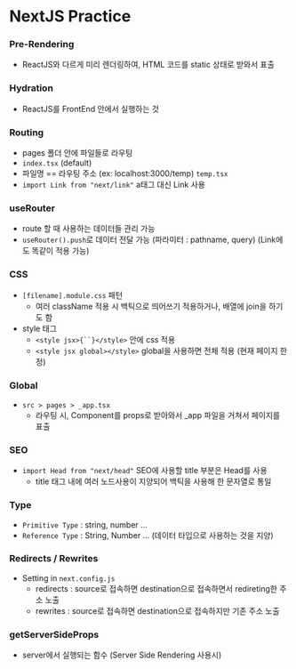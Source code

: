 # NextJS Practice

### Pre-Rendering
- ReactJS와 다르게 미리 렌더링하여, HTML 코드를 static 상태로 받와서 표출

### Hydration
- ReactJS를 FrontEnd 안에서 실행하는 것

### Routing
- pages 폴더 안에 파일들로 라우팅
- `index.tsx` (default)
- 파일명 == 라우팅 주소 (ex: localhost:3000/temp) `temp.tsx`
- `import Link from "next/link"` a태그 대신 Link 사용

### useRouter
- route 할 때 사용하는 데이터들 관리 가능
- `useRouter().push`로 데이터 전달 가능 (파라미터 : pathname, query) (Link에도 똑같이 적용 가능)

### CSS
- `[filename].module.css` 패턴
  - 여러 className 적용 시 백틱으로 띄어쓰기 적용하거나, 배열에 join을 하기도 함
- style 태그
  - `<style jsx>{``}</style>` 안에 css 적용
  - `<style jsx global></style>` global을 사용하면 전체 적용 (현재 페이지 한정)

### Global
- `src > pages > _app.tsx`
  - 라우팅 시, Component를 props로 받아와서 _app 파일을 거쳐서 페이지를 표출

### SEO
- `import Head from "next/head"` SEO에 사용할 title 부분은 Head를 사용
  - title 태그 내에 여러 노드사용이 지양되어 백틱을 사용해 한 문자열로 통일

### Type
- `Primitive Type` : string, number ...
- `Reference Type` : String, Number ... (데이터 타입으로 사용하는 것을 지양)

### Redirects / Rewrites
- Setting in `next.config.js`
  - redirects : source로 접속하면 destination으로 접속하면서 redireting한 주소 노출
  - rewrites : source로 접속하면 destination으로 접속하지만 기존 주소 노출

### getServerSideProps
- server에서 실행되는 함수 (Server Side Rendering 사용시)
